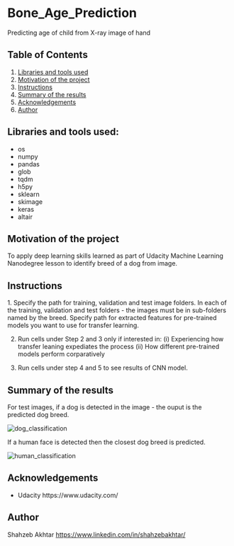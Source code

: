 # Bone_Age_Prediction
Predicting age of child from X-ray image of hand

## Table of Contents
 <ol>
   <li><a href="#head1"> Libraries and tools used</a>
   <li><a href="#head2"> Motivation of the project </a>
   <li><a href="#head3"> Instructions </a>
   <li><a href="#head4"> Summary of the results </a>
   <li><a href="#head5"> Acknowledgements </a>
   <li><a href="#head6"> Author </a>
</ol>

<h2 id="head1"> Libraries and tools used: </h2>
<ul>
 <li> os
 <li> numpy
 <li> pandas
 <li> glob
 <li> tqdm
 <li> h5py
 <li> sklearn 
 <li> skimage
 <li> keras
 <li> altair
</ul>

<h2 id="head2"> Motivation of the project</h2>
To apply deep learning skills learned as part of Udacity Machine Learning Nanodegree lesson to identify breed of a dog from image.

<h2 id="head3"> Instructions </h2>
1. Specify the path for training, validation and test image folders. In each of the training, validation and test folders - the images must be in sub-folders named by the breed. Specify path for extracted features for pre-trained models you want to use for transfer learning.

2. Run cells under Step 2 and 3 only if interested in: (i) Experiencing how transfer leaning expediates the process (ii) How different pre-trained models perform corparatively

3. Run cells under step 4 and 5 to see results of CNN model.

<h2 id="head4"> Summary of the results </h2>
For test images, if a dog is detected in the image - the ouput is the predicted dog breed.

![dog_classification](screen_shots/dog_classification.png)

If a human face is detected then the closest dog breed is predicted.

![human_classification](screen_shots/human_closest_dog_breed_classification.png)

<h2 id="head5"> Acknowledgements </h2>

<ul>
 <li> Udacity https://www.udacity.com/
</ul>

<h2 id="head7"> Author </h2>

Shahzeb Akhtar
https://www.linkedin.com/in/shahzebakhtar/
